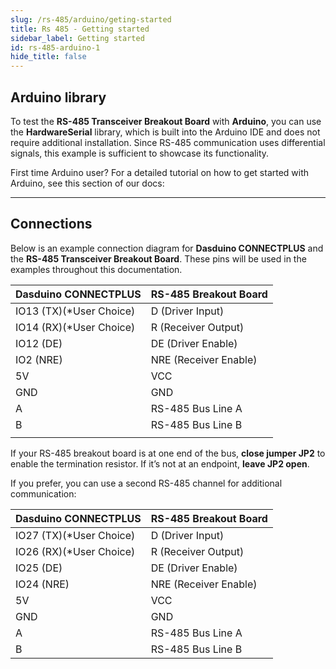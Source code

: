 ```yaml
---
slug: /rs-485/arduino/geting-started
title: Rs 485 - Getting started
sidebar_label: Getting started
id: rs-485-arduino-1
hide_title: false
---
```


## Arduino library

To test the **RS-485 Transceiver Breakout Board** with **Arduino**, you can use the **HardwareSerial** library, which is built into the Arduino IDE and does not require additional installation. Since RS-485 communication uses differential signals, this example is sufficient to showcase its functionality.

<InfoBox>
First time Arduino user? For a detailed tutorial on how to get started with Arduino, see this section of our docs:

<QuickLink title="Getting started with Arduino" description="A full, comprehensive tutorial on how to fully set up and upload code for the first time on an Arduino board, from scratch!" url="/documentation/arduino/quick-start-guide" />

</InfoBox>

---

## Connections

Below is an example connection diagram for **Dasduino CONNECTPLUS** and the **RS-485 Transceiver Breakout Board**. These pins will be used in the examples throughout this documentation.

| **Dasduino CONNECTPLUS** | **RS-485 Breakout Board** |
| ------------------------ | ------------------------- |
| IO13 (TX)(*User Choice)  | D (Driver Input)          |
| IO14 (RX)(*User Choice)  | R (Receiver Output)       |
| IO12 (DE)                | DE (Driver Enable)        |
| IO2 (NRE)                | NRE (Receiver Enable)     |
| 5V                       | VCC                       |
| GND                      | GND                       |
| A                        | RS-485 Bus Line A         |
| B                        | RS-485 Bus Line B         |
|                          |

<InfoBox>

If your RS-485 breakout board is at one end of the bus, **close jumper JP2** to enable the termination resistor. If it’s not at an endpoint, **leave JP2 open**.

</InfoBox>

<InfoBox>
If you prefer, you can use a second RS-485 channel for additional communication:

| **Dasduino CONNECTPLUS** | **RS-485 Breakout Board** |
| ------------------------ | ------------------------- |
| IO27 (TX)(*User Choice)  | D (Driver Input)          |
| IO26 (RX)(*User Choice)  | R (Receiver Output)       |
| IO25 (DE)                | DE (Driver Enable)        |
| IO24 (NRE)               | NRE (Receiver Enable)     |
| 5V                       | VCC                       |
| GND                      | GND                       |
| A                        | RS-485 Bus Line A         |
| B                        | RS-485 Bus Line B         |


</InfoBox>